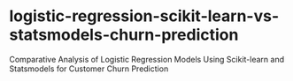 # logistic-regression-scikit-learn-vs-statsmodels-churn-prediction
Comparative Analysis of Logistic Regression Models Using Scikit-learn and Statsmodels for Customer Churn Prediction
